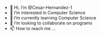 - 👋 Hi, I’m @Cesar-Hernandez-1
- 👀 I’m interested in Computer Science
- 🌱 I’m currently learning Computer Science
- 💞️ I’m looking to collaborate on programs
- 📫 How to reach me ...

<!---
Cesar-Hernandez-1/Cesar-Hernandez-1 is a ✨ special ✨ repository because its `README.md` (this file) appears on your GitHub profile.
You can click the Preview link to take a look at your changes.
--->
